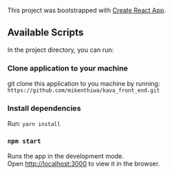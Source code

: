 This project was bootstrapped with [Create React App](https://github.com/facebook/create-react-app).

## Available Scripts

In the project directory, you can run:

### Clone application to your machine
git clone this application to you machine by running: `https://github.com/mikenthiwa/kava_front_end.git`

### Install dependencies
Run: `yarn install`

### `npm start`

Runs the app in the development mode.<br>
Open [http://localhost:3000](http://localhost:3000) to view it in the browser.
